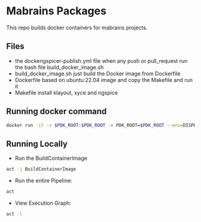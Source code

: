 # Mabrains Packages

This repo builds docker containers for mabrains projects.

## Files
* the dockengspicer-publish.yml file when any push or pull_request run the bash file build_docker_image.sh
* build_docker_image.sh just build the Docker image  from Dockerfile
* Dockerfile based on ubuntu:22.04 image and copy the Makefile and run it
* Makefile install klayout, xyce and ngspice
## Running docker command
```bash
docker run -it -v $PDK_ROOT:$PDK_ROOT -e PDK_ROOT=$PDK_ROOT --env=DISPLAY --volume=/tmp/.X11-unix:/tmp/.X11-unix --net=host ghcr.io/mabrains/pdk_regression
 ```
## Running Locally 

* Run the BuildContainerImage
```bash
act -j BuildContainerImage
```
* Run the entire Pipeline:
 ```bash
 act
 ```

* View Execution Graph:
```bash
act -l
```
